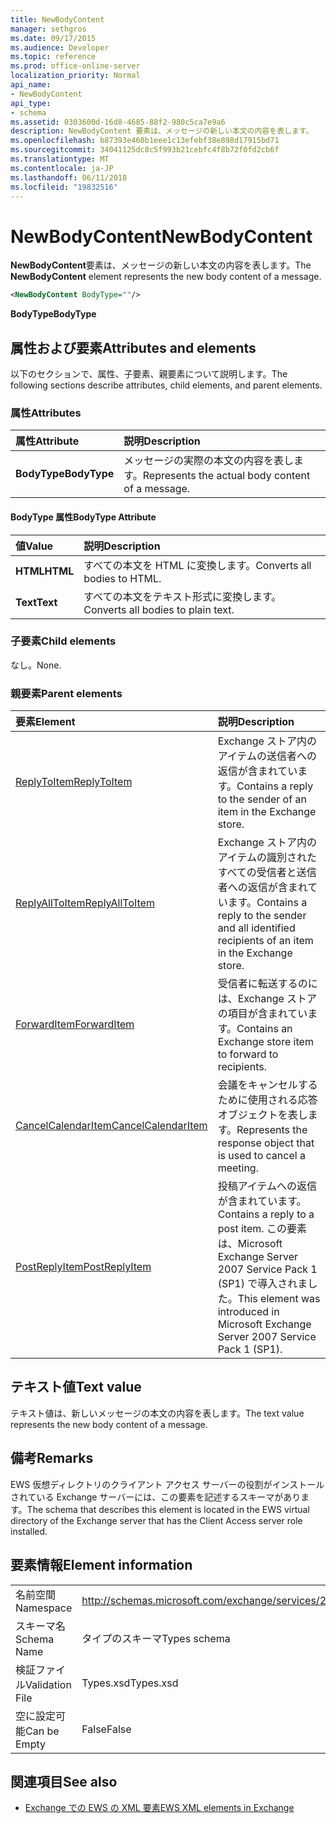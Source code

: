 ```yaml
---
title: NewBodyContent
manager: sethgros
ms.date: 09/17/2015
ms.audience: Developer
ms.topic: reference
ms.prod: office-online-server
localization_priority: Normal
api_name:
- NewBodyContent
api_type:
- schema
ms.assetid: 0303600d-16d8-4685-88f2-980c5ca7e9a6
description: NewBodyContent 要素は、メッセージの新しい本文の内容を表します。
ms.openlocfilehash: b87393e460b1eee1c13efebf38e898d17915bd71
ms.sourcegitcommit: 34041125dc8c5f993b21cebfc4f8b72f0fd2cb6f
ms.translationtype: MT
ms.contentlocale: ja-JP
ms.lasthandoff: 06/11/2018
ms.locfileid: "19832516"
---
```

# <a name="newbodycontent"></a><span data-ttu-id="db89a-103">NewBodyContent</span><span class="sxs-lookup"><span data-stu-id="db89a-103">NewBodyContent</span></span>

<span data-ttu-id="db89a-104">**NewBodyContent**要素は、メッセージの新しい本文の内容を表します。</span><span class="sxs-lookup"><span data-stu-id="db89a-104">The **NewBodyContent** element represents the new body content of a message.</span></span> 
  
```xml
<NewBodyContent BodyType=""/>
```

 <span data-ttu-id="db89a-105">**BodyType**</span><span class="sxs-lookup"><span data-stu-id="db89a-105">**BodyType**</span></span>
## <a name="attributes-and-elements"></a><span data-ttu-id="db89a-106">属性および要素</span><span class="sxs-lookup"><span data-stu-id="db89a-106">Attributes and elements</span></span>

<span data-ttu-id="db89a-107">以下のセクションで、属性、子要素、親要素について説明します。</span><span class="sxs-lookup"><span data-stu-id="db89a-107">The following sections describe attributes, child elements, and parent elements.</span></span>
  
### <a name="attributes"></a><span data-ttu-id="db89a-108">属性</span><span class="sxs-lookup"><span data-stu-id="db89a-108">Attributes</span></span>

|<span data-ttu-id="db89a-109">**属性**</span><span class="sxs-lookup"><span data-stu-id="db89a-109">**Attribute**</span></span>|<span data-ttu-id="db89a-110">**説明**</span><span class="sxs-lookup"><span data-stu-id="db89a-110">**Description**</span></span>|
|:-----|:-----|
|<span data-ttu-id="db89a-111">**BodyType**</span><span class="sxs-lookup"><span data-stu-id="db89a-111">**BodyType**</span></span> <br/> |<span data-ttu-id="db89a-112">メッセージの実際の本文の内容を表します。</span><span class="sxs-lookup"><span data-stu-id="db89a-112">Represents the actual body content of a message.</span></span>  <br/> |
   
#### <a name="bodytype-attribute"></a><span data-ttu-id="db89a-113">BodyType 属性</span><span class="sxs-lookup"><span data-stu-id="db89a-113">BodyType Attribute</span></span>

|<span data-ttu-id="db89a-114">**値**</span><span class="sxs-lookup"><span data-stu-id="db89a-114">**Value**</span></span>|<span data-ttu-id="db89a-115">**説明**</span><span class="sxs-lookup"><span data-stu-id="db89a-115">**Description**</span></span>|
|:-----|:-----|
|<span data-ttu-id="db89a-116">**HTML**</span><span class="sxs-lookup"><span data-stu-id="db89a-116">**HTML**</span></span> <br/> |<span data-ttu-id="db89a-117">すべての本文を HTML に変換します。</span><span class="sxs-lookup"><span data-stu-id="db89a-117">Converts all bodies to HTML.</span></span>  <br/> |
|<span data-ttu-id="db89a-118">**Text**</span><span class="sxs-lookup"><span data-stu-id="db89a-118">**Text**</span></span> <br/> |<span data-ttu-id="db89a-119">すべての本文をテキスト形式に変換します。</span><span class="sxs-lookup"><span data-stu-id="db89a-119">Converts all bodies to plain text.</span></span>  <br/> |
   
### <a name="child-elements"></a><span data-ttu-id="db89a-120">子要素</span><span class="sxs-lookup"><span data-stu-id="db89a-120">Child elements</span></span>

<span data-ttu-id="db89a-121">なし。</span><span class="sxs-lookup"><span data-stu-id="db89a-121">None.</span></span>
  
### <a name="parent-elements"></a><span data-ttu-id="db89a-122">親要素</span><span class="sxs-lookup"><span data-stu-id="db89a-122">Parent elements</span></span>

|<span data-ttu-id="db89a-123">**要素**</span><span class="sxs-lookup"><span data-stu-id="db89a-123">**Element**</span></span>|<span data-ttu-id="db89a-124">**説明**</span><span class="sxs-lookup"><span data-stu-id="db89a-124">**Description**</span></span>|
|:-----|:-----|
|[<span data-ttu-id="db89a-125">ReplyToItem</span><span class="sxs-lookup"><span data-stu-id="db89a-125">ReplyToItem</span></span>](replytoitem.md) <br/> |<span data-ttu-id="db89a-126">Exchange ストア内のアイテムの送信者への返信が含まれています。</span><span class="sxs-lookup"><span data-stu-id="db89a-126">Contains a reply to the sender of an item in the Exchange store.</span></span>  <br/> |
|[<span data-ttu-id="db89a-127">ReplyAllToItem</span><span class="sxs-lookup"><span data-stu-id="db89a-127">ReplyAllToItem</span></span>](replyalltoitem.md) <br/> |<span data-ttu-id="db89a-128">Exchange ストア内のアイテムの識別されたすべての受信者と送信者への返信が含まれています。</span><span class="sxs-lookup"><span data-stu-id="db89a-128">Contains a reply to the sender and all identified recipients of an item in the Exchange store.</span></span>  <br/> |
|[<span data-ttu-id="db89a-129">ForwardItem</span><span class="sxs-lookup"><span data-stu-id="db89a-129">ForwardItem</span></span>](forwarditem.md) <br/> |<span data-ttu-id="db89a-130">受信者に転送するのには、Exchange ストアの項目が含まれています。</span><span class="sxs-lookup"><span data-stu-id="db89a-130">Contains an Exchange store item to forward to recipients.</span></span>  <br/> |
|[<span data-ttu-id="db89a-131">CancelCalendarItem</span><span class="sxs-lookup"><span data-stu-id="db89a-131">CancelCalendarItem</span></span>](cancelcalendaritem.md) <br/> |<span data-ttu-id="db89a-132">会議をキャンセルするために使用される応答オブジェクトを表します。</span><span class="sxs-lookup"><span data-stu-id="db89a-132">Represents the response object that is used to cancel a meeting.</span></span>  <br/> |
|[<span data-ttu-id="db89a-133">PostReplyItem</span><span class="sxs-lookup"><span data-stu-id="db89a-133">PostReplyItem</span></span>](postreplyitem.md) <br/> |<span data-ttu-id="db89a-134">投稿アイテムへの返信が含まれています。</span><span class="sxs-lookup"><span data-stu-id="db89a-134">Contains a reply to a post item.</span></span> <span data-ttu-id="db89a-135">この要素は、Microsoft Exchange Server 2007 Service Pack 1 (SP1) で導入されました。</span><span class="sxs-lookup"><span data-stu-id="db89a-135">This element was introduced in Microsoft Exchange Server 2007 Service Pack 1 (SP1).</span></span>  <br/> |
   
## <a name="text-value"></a><span data-ttu-id="db89a-136">テキスト値</span><span class="sxs-lookup"><span data-stu-id="db89a-136">Text value</span></span>

<span data-ttu-id="db89a-137">テキスト値は、新しいメッセージの本文の内容を表します。</span><span class="sxs-lookup"><span data-stu-id="db89a-137">The text value represents the new body content of a message.</span></span>
  
## <a name="remarks"></a><span data-ttu-id="db89a-138">備考</span><span class="sxs-lookup"><span data-stu-id="db89a-138">Remarks</span></span>

<span data-ttu-id="db89a-139">EWS 仮想ディレクトリのクライアント アクセス サーバーの役割がインストールされている Exchange サーバーには、この要素を記述するスキーマがあります。</span><span class="sxs-lookup"><span data-stu-id="db89a-139">The schema that describes this element is located in the EWS virtual directory of the Exchange server that has the Client Access server role installed.</span></span>
  
## <a name="element-information"></a><span data-ttu-id="db89a-140">要素情報</span><span class="sxs-lookup"><span data-stu-id="db89a-140">Element information</span></span>

|||
|:-----|:-----|
|<span data-ttu-id="db89a-141">名前空間</span><span class="sxs-lookup"><span data-stu-id="db89a-141">Namespace</span></span>  <br/> |http://schemas.microsoft.com/exchange/services/2006/types  <br/> |
|<span data-ttu-id="db89a-142">スキーマ名</span><span class="sxs-lookup"><span data-stu-id="db89a-142">Schema Name</span></span>  <br/> |<span data-ttu-id="db89a-143">タイプのスキーマ</span><span class="sxs-lookup"><span data-stu-id="db89a-143">Types schema</span></span>  <br/> |
|<span data-ttu-id="db89a-144">検証ファイル</span><span class="sxs-lookup"><span data-stu-id="db89a-144">Validation File</span></span>  <br/> |<span data-ttu-id="db89a-145">Types.xsd</span><span class="sxs-lookup"><span data-stu-id="db89a-145">Types.xsd</span></span>  <br/> |
|<span data-ttu-id="db89a-146">空に設定可能</span><span class="sxs-lookup"><span data-stu-id="db89a-146">Can be Empty</span></span>  <br/> |<span data-ttu-id="db89a-147">False</span><span class="sxs-lookup"><span data-stu-id="db89a-147">False</span></span>  <br/> |
   
## <a name="see-also"></a><span data-ttu-id="db89a-148">関連項目</span><span class="sxs-lookup"><span data-stu-id="db89a-148">See also</span></span>



- [<span data-ttu-id="db89a-149">Exchange での EWS の XML 要素</span><span class="sxs-lookup"><span data-stu-id="db89a-149">EWS XML elements in Exchange</span></span>](ews-xml-elements-in-exchange.md)

